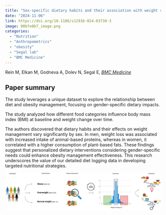 ```yaml
---
title: "Sex-specific dietary habits and their association with weight change in healthy adults"
date: "2024-11-06"
link: https://doi.org/10.1186/s12916-024-03730-3
image: 00bfe8b7_image.png
categories:
  - "Nutrition"
  - "Anthropometrics"
  - "obesity"
  - "Segal lab"
  - "BMC Medicine"
---
```


Rein M, Elkan M, Godneva A, Dolev N, Segal E, [*BMC Medicine*](https://doi.org/10.1186/s12916-024-03730-3)



## Paper summary 

The study leverages a unique dataset to explore the relationship between diet and obesity management, focusing on gender-specific dietary impacts. 

The study analyzed how different food categories influence body mass index (BMI) at baseline and weight change over time.

The authors discovered that dietary habits and their effects on weight management vary significantly by sex. In men, weight loss was associated with increased intake of animal-based proteins, whereas in women, it correlated with a higher consumption of plant-based fats. These findings suggest that personalized dietary interventions considering gender-specific needs could enhance obesity management effectiveness. This research underscores the value of our detailed diet logging data in developing targeted nutritional strategies.

![image](00bfe8b7_image.png)